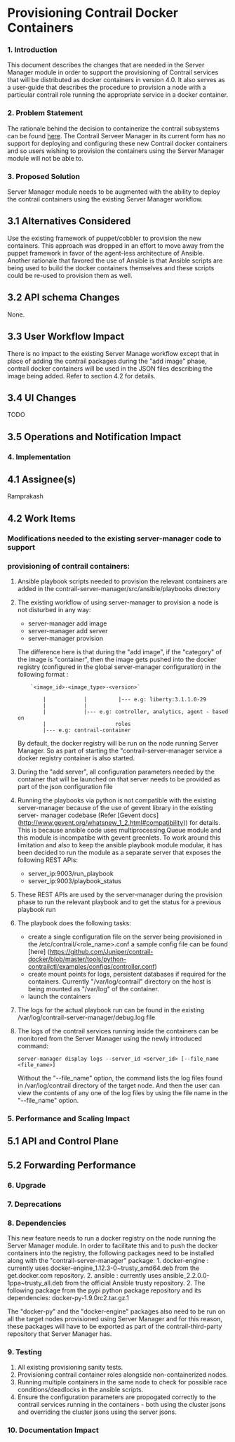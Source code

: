 Provisioning Contrail Docker Containers
=======================================

### 1. Introduction

This document describes the changes that are needed in the Server Manager module in order to support the provisioning of Contrail services that will be distributed as docker containers in version 4.0. It also serves as a user-guide that describes the procedure to provision a node with a particular contrail role running the appropriate service in a docker container.

### 2. Problem Statement

The rationale behind the decision to containerize the contrail subsystems can be found [here]( https://github.com/Juniper/contrail-docker/blob/master/specs/contrail-docker.md). The Contrail Serveer Manager in its current form has no support for deploying and configuring these new Contrail docker containers and so users wishing to provision the containers using the Server Manager module will not be able to.

### 3. Proposed Solution

Server Manager module needs to be augmented with the ability to deploy the contrail containers using the existing Server Manager workflow.

## 3.1 Alternatives Considered

Use the existing framework of puppet/cobbler to provision the new containers. This approach was dropped in an effort to move away from the puppet framework in favor of the agent-less architecture of Ansible. Another rationale that favored the use of Ansible is that Ansible scripts are being used to build the docker containers themselves and these scripts could be re-used to provision them as well.

## 3.2 API schema Changes

None.

## 3.3 User Workflow Impact

There is no impact to the existing Server Manage workflow except that in place of adding the contrail packages during the "add image" phase, contrail docker containers will be used in the JSON files describing the image being added. Refer to section 4.2 for details.

## 3.4 UI Changes

TODO

## 3.5 Operations and Notification Impact

### 4. Implementation

## 4.1 Assignee(s)

Ramprakash

## 4.2 Work Items

### Modifications needed to the existing server-manager code to support 
### provisioning of contrail containers:
1.  Ansible playbook scripts needed to provision the relevant containers are 
    added in the contrail-server-manager/src/ansible/playbooks directory
2.  The existing workflow of using server-manager to provision a node is not 
    disturbed in any way:
    *   server-manager add image
    *   server-manager add server 
    *   server-manager provision
    
    The difference here is that during the "add image", if the "category" of the
    image is "container", then the image gets pushed into the docker registry
    (configured in the global server-manager configuration) in the following
    format :
    
            `<image_id>-<image_type>-<version>`
    
                |            |          |--- e.g: liberty:3.1.1.0-29
                |            |          
                |            |--- e.g: controller, analytics, agent - based on 
                |                      roles
                |--- e.g: contrail-container
                
    By default, the docker registry will be run on the node running Server Manager. So as part of starting the 
    "contrail-server-manager service a docker registry container is also started.
3.  During the "add server", all configuration parameters needed by the
    container that will be launched on that server needs to be provided as part
    of the json configuration file
4.  Running the playbooks via python is not compatible with the existing 
    server-manager because of the use of gevent library in the existing server-
    manager codebase (Refer [Gevent docs] (http://www.gevent.org/whatsnew_1_2.html#compatibility)) for details. 
    This is because ansible code uses multiprocessing.Queue module and this 
    module is incompatibe with gevent greenlets. To work around this limitation
    and also to keep the ansible playbook module modular, it has been decided 
    to run the module as a separate server that exposes the following REST APIs:
    *   server\_ip:9003/run\_playbook
    *   server\_ip:9003/playbook\_status
5.  These REST APIs are used by the server-manager during the provision phase to
    run the relevant playbook and to get the status for a previous playbook run
6.  The playbook does the following tasks:
    *   create a single configuration file on the server being provisioned in
        the /etc/contrail/<role_name>.conf
        a sample config file can be found [here]
        (https://github.com/Juniper/contrail-docker/blob/master/tools/python-contrailctl/examples/configs/controller.conf)
    *   create mount points for logs, persistent databases if required for the
        containers. Currently "/var/log/contrail" directory on the host is being mounted as "/var/log" of the container.
    *   launch the containers
7.  The logs for the actual playbook run can be found in the existing
    /var/log/contrail-server-manager/debug.log file
8.  The logs of the contrail services running inside the containers can be monitored from the Server Manager using the newly introduced command:

        server-manager display logs --server_id <server_id> [--file_name <file_name>]
        
    Without the "--file_name" option, the command lists the log files found in /var/log/contrail directory of the target node.
    And then the user can view the contents of any one of the log files by using the file name in the "--file_name" option.


### 5. Performance and Scaling Impact

## 5.1 API and Control Plane

## 5.2 Forwarding Performance

### 6. Upgrade

### 7. Deprecations

### 8. Dependencies

This new feature needs to run a docker registry on the node running the Server Manager module. In order to facilitate this and to push the docker containers into the registry, the following packages need to be installed along with the "contrail-server-manager" package:
    1. docker-engine : currently uses docker-engine_1.12.3-0~trusty_amd64.deb from the get.docker.com repository.
    2. ansible : currently uses ansible_2.2.0.0-1ppa~trusty_all.deb from the official Ansible trusty repository.
    2. The following package from the pypi python package repository and its dependencies:
            docker-py-1.9.0rc2.tar.gz.1
    
The "docker-py" and the "docker-engine" packages also need to be run on all the target nodes provisioned using Server Manager and for this reason, these packages will have to be exported as part of the contrail-third-party repository that Server Manager has. 
            
### 9. Testing
1.  All existing provisioning sanity tests.
2.  Provisioning contrail container roles alongside non-containerized nodes.
3.  Running multiple containers in the same node to check for possible race conditions/deadlocks in the ansible scripts.
4.  Ensure the configuration parameters are propogated correctly to the contrail services running in the containers - both using the cluster jsons and overriding the cluster jsons using the server jsons.

### 10. Documentation Impact
